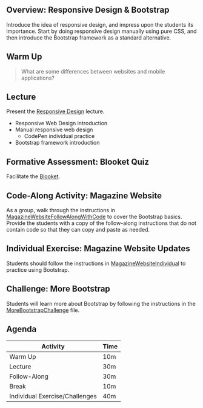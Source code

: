 ## Overview: Responsive Design & Bootstrap
Introduce the idea of responsive design, and impress upon the students its importance. Start by doing responsive design manually using pure CSS, and then introduce the Bootstrap framework as a standard alternative.

## Warm Up
>What are some differences between websites and mobile applications?

## Lecture
Present the [Responsive Design](ResponsiveDesign.pptx) lecture.

- Responsive Web Design introduction
- Manual responsive web design
    - CodePen individual practice
- Bootstrap framework introduction

## Formative Assessment: Blooket Quiz
Facilitate the [Blooket](https://dashboard.blooket.com/set/63ff832f4b3793b307fb51d3).

## Code-Along Activity: Magazine Website
As a group, walk through the instructions in [MagazineWebsiteFollowAlongWithCode](MagazineWebsiteFollowAlongWithCode.md) to cover the Bootstrap basics. Provide the students with a copy of the follow-along instructions that do not contain code so that they can copy and paste as needed.

## Individual Exercise: Magazine Website Updates
Students should follow the instructions in [MagazineWebsiteIndividual](MagazineWebsiteIndividual.md) to practice using Bootstrap.

## Challenge: More Bootstrap
Students will learn more about Bootstrap by following the instructions in the [MoreBootstrapChallenge](MoreBootstrapChallenge.md) file.

## Agenda

| Activity | Time |
|-|-|
| Warm Up  | 10m |
| Lecture | 30m |
| Follow-Along | 30m |
| Break | 10m |
| Individual Exercise/Challenges | 40m |
